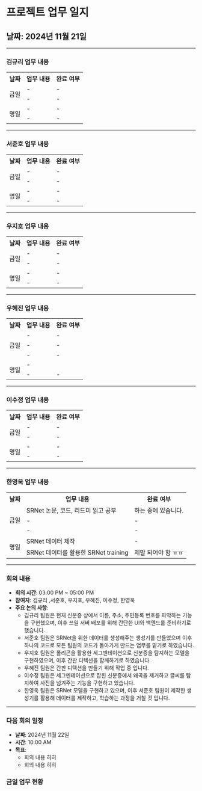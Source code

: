 # 프로젝트 업무 일지

## 날짜: 2024년 11월 21일

---

### 김규리 업무 내용

<div align="center">

<table>
  <tr>
    <th>날짜</th>
    <th>업무 내용</th>
    <th>완료 여부</th>
  </tr>
  <tr>
    <td rowspan="2">금일</td>
    <td>-</td>
    <td>-</td>
  </tr>
  <tr>
    <td>-</td>
    <td>-</td>
  </tr>
  <tr>
    <td rowspan="2">명일</td>
    <td>-</td>
    <td>-</td>
  </tr>
  <tr>
    <td>-</td>
    <td>-</td>
  </tr>
</table>

</div>

---

### 서준호 업무 내용

<div align="center">

<table>
  <tr>
    <th>날짜</th>
    <th>업무 내용</th>
    <th>완료 여부</th>
  </tr>
  <tr>
    <td rowspan="2">금일</td>
    <td>-</td>
    <td>-</td>
  </tr>
  <tr>
    <td>-</td>
    <td>-</td>
  </tr>
  <tr>
    <td rowspan="2">명일</td>
    <td>-</td>
    <td>-</td>
  </tr>
  <tr>
    <td>-</td>
    <td>-</td>
  </tr>
</table>

</div>

---

### 우지호 업무 내용

<div align="center">

<table>
  <tr>
    <th>날짜</th>
    <th>업무 내용</th>
    <th>완료 여부</th>
  </tr>
  <tr>
    <td rowspan="2">금일</td>
    <td>-</td>
    <td>-</td>
  </tr>
  <tr>
    <td>-</td>
    <td>-</td>
  </tr>
  <tr>
    <td rowspan="2">명일</td>
    <td>-</td>
    <td>-</td>
  </tr>
  <tr>
    <td>-</td>
    <td>-</td>
  </tr>
</table>

</div>

---

### 우혜진 업무 내용

<div align="center">

<table>
  <tr>
    <th>날짜</th>
    <th>업무 내용</th>
    <th>완료 여부</th>
  </tr>
  <tr>
    <td rowspan="3">금일</td>
    <td>-</td>
    <td>-</td>
  </tr>
  <tr>
    <td>-</td>
    <td>-</td>
  </tr>
  <tr>
    <td>-</td>
    <td>-</td>
  </tr>
  <tr>
    <td rowspan="2">명일</td>
    <td>-</td>
    <td></td>
  </tr>
  <tr>
    <td>-</td>
    <td>-</td>
  </tr>
</table>

</div>

---

### 이수정 업무 내용

<div align="center">

<table>
  <tr>
    <th>날짜</th>
    <th>업무 내용</th>
    <th>완료 여부</th>
  </tr>
  <tr>
    <td rowspan="2">금일</td>
    <td>-</td>
    <td>-</td>
  </tr>
  <tr>
    <td>-</td>
    <td>-</td>
  </tr>
  <tr>
    <td rowspan="2">명일</td>
    <td>-</td>
    <td>-</td>
  </tr>
  <tr>
    <td>-</td>
    <td>-</td>
  </tr>
</table>

</div>

---

### 한영욱 업무 내용

<div align="center">

<table>
  <tr>
    <th>날짜</th>
    <th>업무 내용</th>
    <th>완료 여부</th>
  </tr>
  <tr>
    <td rowspan="3">금일</td>
    <td>SRNet 논문, 코드, 리드미 읽고 공부</td>
    <td>하는 중에 있습니다.</td>
  </tr>
  <tr>
    <td>-</td>
    <td>-</td>
  </tr>
  <tr>
    <td>-</td>
    <td>-</td>
  </tr>
  <tr>
    <td rowspan="2">명일</td>
    <td>SRNet 데이터 제작</td>
    <td>-</td>
  </tr>
  <tr>
    <td>SRNet 데이터를 활용한 SRNet training</td>
    <td>제발 되어야 함 ㅠㅠ</td>
  </tr>
</table>

</div>

---

### 회의 내용

- **회의 시간**: 03:00 PM ~ 05:00 PM
- **참여자**: 김규리 ,서준호, 우지호, 우혜진, 이수정, 한영욱
- **주요 논의 사항**:
  - 김규리 팀원은 현재 신분증 상에서 이름, 주소, 주민등록 번호를 파악하는 기능을 구현했으며, 이후 쓰일 서버 배포를 위해 간단한 UI와 백엔드를 준비하기로 했습니다.
  - 서준호 팀원은 SRNet을 위한 데이터를 생성해주는 생성기를 만들었으며 이후 하나의 코드로 모든 팀원의 코드가 돌아가게 만드는 업무를 맡기로 하였습니다.
  - 우지호 팀원은 폴리곤을 활용한 세그멘테이션으로 신분증을 탐지하는 모델을 구현하였으며, 이후 간판 디텍션을 함께하기로 하였습니다.
  - 우혜진 팀원은 간판 디텍션을 만들기 위해 작업 중 입니다.
  - 이수정 팀원은 세그멘테이션으로 잡힌 신분증에서 왜곡을 제거하고 글씨를 탐지하여 사진을 넘겨주는 기능을 구현하고 있습니다.
  - 한영욱 팀원은 SRNet 모델을 구현하고 있으며, 이후 서준호 팀원이 제작한 생성기를 활용해 데이터를 제작하고, 학습하는 과정을 거칠 것 입니다.

---

### 다음 회의 일정

- **날짜**: 2024년 11월 22일
- **시간**: 10:00 AM
- **목표**:
  - 회의 내용 히히
  - 회의 내용 히히 


### 금일 업무 현황


